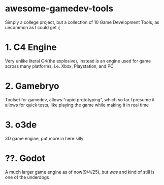 # awesome-gamedev-tools
Simply a college project, but a collection of 10 Game Development Tools, as uncommon as I could get :]

# 1. C4 Engine
Very unlike literal C4(the explosive), instead is an engine used for game across many platforms, i.e. Xbox, Playstation, and PC

# 2. Gamebryo
Toolset for gamedev, allows "rapid prototyping", which so far I presume it allows for quick tests, like playing the game while making it in real time

# 3. o3de
3D game engine, put more in here silly









# ??. Godot
A much larger game engine as of now(9/4/25), but *was* and kind of still is one of the underdogs

